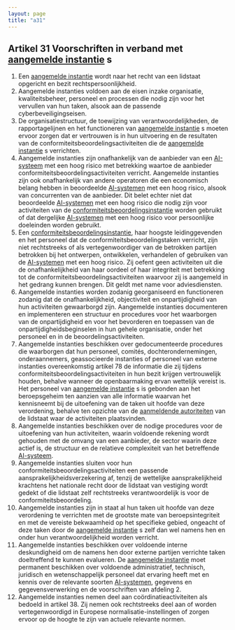 ```yaml
---
layout: page
title: "a31"
---
```


## Artikel 31 Voorschriften in verband met [aangemelde instantie](a3.md#^aanins) s

1. Een [aangemelde instantie](a3.md#^aanins) wordt naar het recht van een lidstaat opgericht en bezit rechtspersoonlijkheid.
2. Aangemelde instanties voldoen aan de eisen inzake organisatie, kwaliteitsbeheer, personeel en processen die nodig zijn voor het vervullen van hun taken, alsook aan de passende cyberbeveiligingseisen.
3. De organisatiestructuur, de toewijzing van verantwoordelijkheden, de rapportagelijnen en het functioneren van [aangemelde instantie](a3.md#^aanins) s moeten ervoor zorgen dat er vertrouwen is in hun uitvoering en de resultaten van de conformiteitsbeoordelingsactiviteiten die de [aangemelde instantie](a3.md#^aanins) s verrichten.
4. Aangemelde instanties zijn onafhankelijk van de aanbieder van een [AI-systeem](a3.md#^ai-systeem) met een hoog risico met betrekking waartoe de aanbieder conformiteitsbeoordelingsactiviteiten verricht. Aangemelde instanties zijn ook onafhankelijk van andere operatoren die een economisch belang hebben in beoordeelde [AI-systemen](a3.md#^ai-systeem) met een hoog risico, alsook van concurrenten van de aanbieder. Dit belet echter niet dat beoordeelde [AI-systemen](a3.md#^ai-systeem) met een hoog risico die nodig zijn voor activiteiten van de [conformiteitsbeoordelingsinstantie](a3.md#^confins) worden gebruikt of dat dergelijke [AI-systemen](a3.md#^ai-systeem) met een hoog risico voor persoonlijke doeleinden worden gebruikt.
5. Een [conformiteitsbeoordelingsinstantie](a3.md#^confins), haar hoogste leidinggevenden en het personeel dat de conformiteitsbeoordelingstaken verricht, zijn niet rechtstreeks of als vertegenwoordiger van de betrokken partijen betrokken bij het ontwerpen, ontwikkelen, verhandelen of gebruiken van de [AI-systemen](a3.md#^ai-systeem) met een hoog risico. Zij oefent geen activiteiten uit die de onafhankelijkheid van haar oordeel of haar integriteit met betrekking tot de conformiteitsbeoordelingsactiviteiten waarvoor zij is aangemeld in het gedrang kunnen brengen. Dit geldt met name voor adviesdiensten.
6. Aangemelde instanties worden zodanig georganiseerd en functioneren zodanig dat de onafhankelijkheid, objectiviteit en onpartijdigheid van hun activiteiten gewaarborgd zijn. Aangemelde instanties documenteren en implementeren een structuur en procedures voor het waarborgen van de onpartijdigheid en voor het bevorderen en toepassen van de onpartijdigheidsbeginselen in hun gehele organisatie, onder het personeel en in de beoordelingsactiviteiten.
7. Aangemelde instanties beschikken over gedocumenteerde procedures die waarborgen dat hun personeel, comités, dochterondernemingen, onderaannemers, geassocieerde instanties of personeel van externe instanties overeenkomstig artikel 78 de informatie die zij tijdens conformiteitsbeoordelingsactiviteiten in hun bezit krijgen vertrouwelijk houden, behalve wanneer de openbaarmaking ervan wettelijk vereist is. Het personeel van [aangemelde instantie](a3.md#^aanins) s is gebonden aan het beroepsgeheim ten aanzien van alle informatie waarvan het kennisneemt bij de uitoefening van de taken uit hoofde van deze verordening, behalve ten opzichte van de [aanmeldende autoriteiten](a3.md#^aanmeldende) van de lidstaat waar de activiteiten plaatsvinden.
8. Aangemelde instanties beschikken over de nodige procedures voor de uitoefening van hun activiteiten, waarin voldoende rekening wordt gehouden met de omvang van een aanbieder, de sector waarin deze actief is, de structuur en de relatieve complexiteit van het betreffende [AI-systeem](a3.md#^ai-systeem).
9. Aangemelde instanties sluiten voor hun conformiteitsbeoordelingsactiviteiten een passende aansprakelĳkheidsverzekering af, tenzij de wettelijke aansprakelijkheid krachtens het nationale recht door de lidstaat van vestiging wordt gedekt of die lidstaat zelf rechtstreeks verantwoordelijk is voor de conformiteitsbeoordeling.
10. Aangemelde instanties zijn in staat al hun taken uit hoofde van deze verordening te verrichten met de grootste mate van beroepsintegriteit en met de vereiste bekwaamheid op het specifieke gebied, ongeacht of deze taken door de [aangemelde instantie](a3.md#^aanins) s zelf dan wel namens hen en onder hun verantwoordelijkheid worden verricht.
11. Aangemelde instanties beschikken over voldoende interne deskundigheid om de namens hen door externe partijen verrichte taken doeltreffend te kunnen evalueren. De [aangemelde instantie](a3.md#^aanins) moet permanent beschikken over voldoende administratief, technisch, juridisch en wetenschappelijk personeel dat ervaring heeft met en kennis over de relevante soorten [AI-systemen](a3.md#^ai-systeem), gegevens en gegevensverwerking en de voorschriften van afdeling 2.
12. Aangemelde instanties nemen deel aan coördinatieactiviteiten als bedoeld in artikel 38. Zij nemen ook rechtstreeks deel aan of worden vertegenwoordigd in Europese normalisatie-instellingen of zorgen ervoor op de hoogte te zijn van actuele relevante normen.